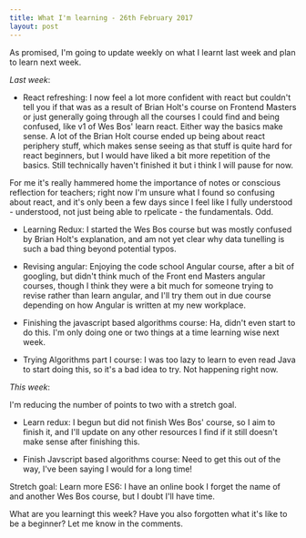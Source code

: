 ```yaml
---
title: What I'm learning - 26th February 2017
layout: post
---
```


As promised, I'm going to update weekly on what I learnt last week and plan to learn next week.

_Last week_:

- React refreshing: I now feel a lot more confident with react but couldn't tell you if that was as a result of Brian Holt's course on Frontend Masters or just generally going through all the courses I could find and being confused, like v1 of Wes Bos' learn react. Either way the basics make sense. A lot of the Brian Holt course ended up being about react periphery stuff, which makes sense seeing as that stuff is quite hard for react beginners, but I would have liked a bit more repetition of the basics. Still technically haven't finished it but i think I will pause for now.

For me it's really hammered home the importance of notes or conscious reflection for teachers; right now I'm unsure what I found so confusing about react, and it's only been a few days since I feel like I fully understood - understood, not just being able to rpelicate - the fundamentals. Odd.

- Learning Redux: I started the Wes Bos course but was mostly confused by Brian Holt's explanation, and am not yet clear why data tunelling is such a bad thing beyond potential typos.

- Revising angular: Enjoying the code school Angular course, after a bit of googling, but didn't think much of the Front end Masters angular courses, though I think they were a bit much for someone trying to revise rather than learn angular, and I'll try them out in due course depending on how Angular is written at my new workplace.

- Finishing the javascript based algorithms course: Ha, didn't even start to do this. I'm only doing one or two things at a time learning wise next week.

- Trying Algorithms part I course: I was too lazy to learn to even read Java to start doing this, so it's a bad idea to try. Not happening right now.

_This week_:

I'm reducing the number of points to two with a stretch goal.

- Learn redux: I begun but did not finish Wes Bos' course, so I aim to finish it, and I'll update on any other resources I find if it still doesn't make sense after finishing this.

- Finish Javscript based algorithms course: Need to get this out of the way, I've been saying I would for a long time!

Stretch goal: Learn more ES6: I have an online book I forget the name of and another Wes Bos course, but I doubt I'll have time.

What are you learningt this week? Have you also forgotten what it's like to be a beginner? Let me know in the comments.

